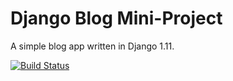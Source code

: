# Django Blog Mini-Project

A simple blog app written in Django 1.11.

[![Build Status](https://travis-ci.org/walkinthedawg/Django-blog.svg?branch=master)](https://travis-ci.org/walkinthedawg/Django-blog) 